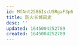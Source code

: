 ```yaml
---
id: MfAnt2586IscUSRgaF3p6
title: 防火长城简史
desc: ''
updated: 1645004252789
created: 1645004252789
---
```


